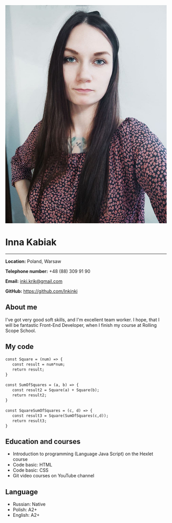 ![Photo-cv](/photo-cv.jpg)

# Inna Kabiak  


---

**Location:** Poland, Warsaw

**Telephone number:** +48 (88) 309 91 90

**Email:** inki.krik@gmail.com

**GitHub:** https://github.com/Inkinki 




## About me 

I've got very good soft skills, and I'm excellent team worker. 
I hope, that I will be fantastic Front-End Developer, when I finish my course at Rolling Scope School.




## My code

```
const Square = (num) => {
   const result = num*num;
   return result;
}

const SumOfSquares = (a, b) => {
   const result2 = Square(a) + Square(b);
   return result2;
}

const SquareSumOfSquares = (c, d) => {
   const result3 = Square(SumOfSquares(c,d));
   return result3;
}

```




## Education and courses

* Introduction to programming (Language Java Script) on the Hexlet course
* Code basic: HTML
* Code basic: CSS
* Git video courses on YouTube channel




## Language

+ Russian: Native
+ Polish: A2+
+ English: A2+